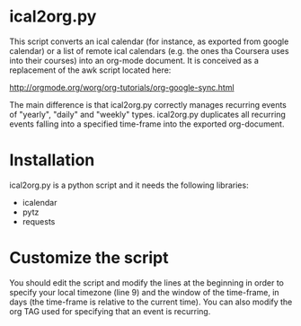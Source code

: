 
ical2org.py
===========

This script converts an ical calendar (for instance, as exported from google
calendar) or a list of remote ical calendars (e.g. the ones tha Coursera uses
into their courses) into an org-mode document. It is conceived as a replacement
of the awk script located here:

http://orgmode.org/worg/org-tutorials/org-google-sync.html

The main difference is that ical2org.py correctly manages recurring events
of "yearly", "daily" and "weekly" types. ical2org.py duplicates all
recurring events falling into a specified time-frame into the exported
org-document.

Installation
===========

ical2org.py is a python script and it needs the following libraries:

- icalendar
- pytz
- requests

Customize the script
====================

You should edit the script and modify the lines at the beginning in order to
specify your local timezone (line 9) and the window of the time-frame, in
days (the time-frame is relative to the current time). You can also modify
the org TAG used for specifying that an event is recurring.
